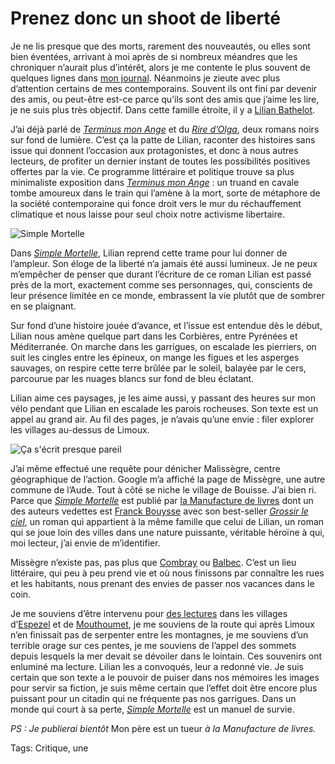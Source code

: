 # Prenez donc un shoot de liberté

Je ne lis presque que des morts, rarement des nouveautés, ou elles sont bien éventées, arrivant à moi après de si nombreux méandres que les chroniquer n’aurait plus d’intérêt, alors je me contente le plus souvent de quelques lignes dans [mon journal](https://tcrouzet.com/tag/carnet-de-route/?serial=1). Néanmoins je zieute avec plus d’attention certains de mes contemporains. Souvent ils ont fini par devenir des amis, ou peut-être est-ce parce qu’ils sont des amis que j’aime les lire, je ne suis plus très objectif. Dans cette famille étroite, il y a [Lilian Bathelot](http://lilian.bathelot.free.fr/).<span id="more-46135"></span>

J’ai déjà parlé de [*Terminus mon Ange*](https://tcrouzet.com/2014/02/14/un-ton-neuf-dans-le-polar/) et du [*Rire d’Olga*](https://tcrouzet.com/2010/07/04/le-rire-olga/), deux romans noirs sur fond de lumière. C’est ça la patte de Lilian, raconter des histoires sans issue qui donnent l’occasion aux protagonistes, et donc à nous autres lecteurs, de profiter un dernier instant de toutes les possibilités positives offertes par la vie. Ce programme littéraire et politique trouve sa plus minimaliste exposition dans [*Terminus mon Ange*](https://www.amazon.fr/Terminus-mon-ange-Lilian-Bathelot/dp/2358870714/) : un truand en cavale tombe amoureux dans le train qui l’amène à la mort, sorte de métaphore de la société contemporaine qui fonce droit vers le mur du réchauffement climatique et nous laisse pour seul choix notre activisme libertaire.

![Simple Mortelle](https://tcrouzet.com/images_tc/2018/01/lilian1-600x295.jpg)

Dans [*Simple Mortelle*](https://www.amazon.fr/Simple-mortelle-Lilian-Bathelot/dp/2358872334/), Lilian reprend cette trame pour lui donner de l’ampleur. Son éloge de la liberté n’a jamais été aussi lumineux. Je ne peux m’empêcher de penser que durant l’écriture de ce roman Lilian est passé près de la mort, exactement comme ses personnages, qui, conscients de leur présence limitée en ce monde, embrassent la vie plutôt que de sombrer en se plaignant.

Sur fond d’une histoire jouée d’avance, et l’issue est entendue dès le début, Lilian nous amène quelque part dans les Corbières, entre Pyrénées et Méditerranée. On marche dans les garrigues, on escalade les pierriers, on suit les cingles entre les épineux, on mange les figues et les asperges sauvages, on respire cette terre brûlée par le soleil, balayée par le cers, parcourue par les nuages blancs sur fond de bleu éclatant.

Lilian aime ces paysages, je les aime aussi, y passant des heures sur mon vélo pendant que Lilian en escalade les parois rocheuses. Son texte est un appel au grand air. Au fil des pages, je n’avais qu’une envie : filer explorer les villages au-dessus de Limoux.

![Ça s'écrit presque pareil](https://tcrouzet.com/images_tc/2018/01/lilian2.jpg)

J’ai même effectué une requête pour dénicher Malissègre, centre géographique de l’action. Google m’a affiché la page de Missègre, une autre commune de l’Aude. Tout à côté se niche le village de Bouisse. J’ai bien ri. Parce que [*Simple Mortelle*](https://www.amazon.fr/Simple-mortelle-Lilian-Bathelot/dp/2358872334/) est publié par [la Manufacture de livres](http://www.lamanufacturedelivres.com/le_site/Accueil.html) dont un des auteurs vedettes est [Franck Bouysse](https://fr.wikipedia.org/wiki/Franck_Bouysse) avec son best-seller [*Grossir le ciel*]([https://www.amazon.fr/Grossir-ciel-S%C3%A9lection-Prix-Polar/dp/2253164186/]), un roman qui appartient à la même famille que celui de Lilian, un roman qui se joue loin des villes dans une nature puissante, véritable héroïne à qui, moi lecteur, j’ai envie de m’identifier.

Missègre n’existe pas, pas plus que [Combray](https://fr.wikipedia.org/wiki/Liste_des_lieux_d%27%C3%80_la_recherche_du_temps_perdu#Combray) ou [Balbec](https://fr.wikipedia.org/wiki/Balbec). C’est un lieu littéraire, qui peu à peu prend vie et où nous finissons par connaître les rues et les habitants, nous prenant des envies de passer nos vacances dans le coin.

Je me souviens d’être intervenu pour [des lectures](https://tcrouzet.com/2010/11/05/espezel/) dans les villages d’[Espezel](https://fr.wikipedia.org/wiki/Espezel) et de [Mouthoumet](https://fr.wikipedia.org/wiki/Mouthoumet), je me souviens de la route qui après Limoux n’en finissait pas de serpenter entre les montagnes, je me souviens d’un terrible orage sur ces pentes, je me souviens de l’appel des sommets depuis lesquels la mer devait se dévoiler dans le lointain. Ces souvenirs ont enluminé ma lecture. Lilian les a convoqués, leur a redonné vie. Je suis certain que son texte a le pouvoir de puiser dans nos mémoires les images pour servir sa fiction, je suis même certain que l’effet doit être encore plus puissant pour un citadin qui ne fréquente pas nos garrigues. Dans un monde qui court à sa perte, [*Simple Mortelle*](https://www.amazon.fr/Simple-mortelle-Lilian-Bathelot/dp/2358872334/) est un manuel de survie.

*PS : Je publierai bientôt* Mon père est un tueur *à la Manufacture de livres.*

Tags: Critique, une